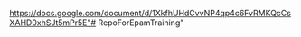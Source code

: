 https://docs.google.com/document/d/1XkfhUHdCvvNP4qp4c6FvRMKQcCsXAHD0xhSJt5mPr5E"# RepoForEpamTraining" 
